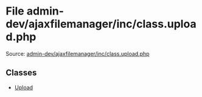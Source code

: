 File admin-dev/ajaxfilemanager/inc/class.upload.php
=========

Source: [admin-dev/ajaxfilemanager/inc/class.upload.php](https://github.com/PrestaShop/PrestaShop/blob/1.5.5.0/admin-dev/ajaxfilemanager/inc/class.upload.php)


Classes
-------

* [Upload](class.Upload.md)

